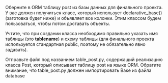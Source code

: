Оберните в ORM таблицу post из базы данных для финального проекта. У вас должен получиться класс, который использует declarative_base() (заготовка будет ниже) и объявляет все колонки. Этим классом будем пользоваться, чтобы потом доставать объекты.

Учтите, что при создании класса необходимо правильно указать имя таблицы (это __tablename__) и схему таблицы (для финального проекта используется стандартная public, поэтому не обязательно явно задавать).

Отправьте файл под названием table_post.py, содержащий реализацию класса Post, который описывает таблицу post на языке ORM. Обратите внимание, что table_post.py должен импортировать Base из файла database
